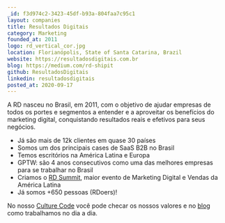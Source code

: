```yaml
---
_id: f3d974c2-3423-45df-b93a-804faa7c95c1
layout: companies
title: Resultados Digitais
category: Marketing
founded_at: 2011
logo: rd_vertical_cor.jpg
location: Florianópolis, State of Santa Catarina, Brazil
website: https://resultadosdigitais.com.br
blog: https://medium.com/rd-shipit
github: ResultadosDigitais
linkedin: resultadosdigitais
posted_at: 2020-09-17
---
```


A RD nasceu no Brasil, em 2011, com o objetivo de ajudar empresas de todos os portes e segmentos a entender e a aproveitar os benefícios do marketing digital, conquistando resultados reais e efetivos para seus negócios.

* Já são mais de 12k clientes em quase 30 países
* Somos um dos principais cases de SaaS B2B no Brasil
* Temos escritórios na América Latina e Europa
* GPTW: são 4 anos consecutivos como uma das melhores empresas para se trabalhar no Brasil
* Criamos o [RD Summit](https://rdsummit.com.br), maior evento de Marketing Digital e Vendas da América Latina
* Já somos +650 pessoas (RDoers)!

No nosso [Culture Code](https://resultadosdigitais.com.br/blog/culture-code-rd/) você pode checar os nossos valores e no [blog](https://medium.com/rd-shipit) como trabalhamos no dia a dia.

